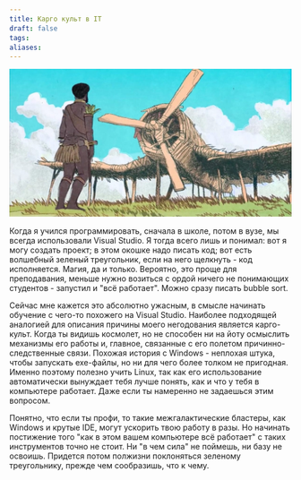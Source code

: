 ```yaml
---
title: Карго культ в IT
draft: false
tags: 
aliases:
---
```

![cargo](content/img/cargo.jpg)

Когда я учился программировать, сначала в школе, потом в вузе, мы всегда использовали Visual Studio. Я тогда всего лишь и понимал: вот я могу создать проект; в этом окошке надо писать код; вот есть волшебный зеленый треугольник, если на него щелкнуть - код исполняется. Магия, да и только. Вероятно, это проще для преподавания, меньше нужно возиться с ордой ничего не понимающих студентов - запустил и "всё работает". Можно сразу писать bubble sort. 

Сейчас мне кажется это абсолютно ужасным, в смысле начинать обучение с чего-то похожего на Visual Studio. Наиболее подходящей аналогией для описания причины моего негодования является карго-культ. Когда ты видишь космолет, но не способен ни на йоту осмыслить механизмы его работы и, главное, связанные с его полетом причинно-следственные связи. Похожая история с Windows - неплохая штука, чтобы запускать exe-файлы, но ни для чего более толком не пригодная. Именно поэтому полезно учить Linux, так как его использование автоматически вынуждает тебя лучше понять, как и что у тебя в компьютере работает. Даже если ты намеренно не задаешься этим вопросом. 

Понятно, что если ты профи, то такие межгалактические бластеры, как Windows и крутые IDE, могут ускорить твою работу в разы. Но начинать постижение того "как в этом вашем компьютере всё работает" с таких инструментов точно не стоит. Ни "в чем сила" не поймешь, ни базу не освоишь. Придется потом полжизни поклоняться зеленому треугольнику, прежде чем сообразишь, что к чему.

